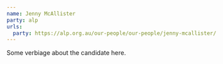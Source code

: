 ```yaml
---
name: Jenny McAllister
party: alp
urls:
  party: https://alp.org.au/our-people/our-people/jenny-mcallister/
---
```

Some verbiage about the candidate here.
